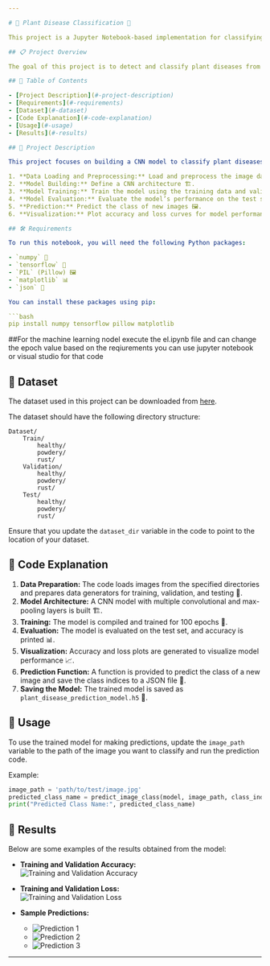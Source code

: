 ```yaml
---

# 🌿 Plant Disease Classification 🌿

This project is a Jupyter Notebook-based implementation for classifying plant diseases using a Convolutional Neural Network (CNN). The notebook demonstrates data preparation, model building, training, evaluation, and making predictions on new images.

## 📋 Project Overview

The goal of this project is to detect and classify plant diseases from images using deep learning techniques. The notebook uses TensorFlow and Keras to build and train a CNN model, evaluates its performance, and provides a function for predicting the class of new images.

## 📑 Table of Contents

- [Project Description](#-project-description)
- [Requirements](#-requirements)
- [Dataset](#-dataset)
- [Code Explanation](#-code-explanation)
- [Usage](#-usage)
- [Results](#-results)

## 🚀 Project Description

This project focuses on building a CNN model to classify plant diseases into three categories: healthy 🌿, powdery mildew 🍂, and rust 🌰. The model is trained using a dataset of plant leaf images and evaluated on a separate test set. The notebook includes the following key steps:

1. **Data Loading and Preprocessing:** Load and preprocess the image data 📷.
2. **Model Building:** Define a CNN architecture 🏗️.
3. **Model Training:** Train the model using the training data and validate it using the validation data 🚀.
4. **Model Evaluation:** Evaluate the model’s performance on the test set 🔍.
5. **Prediction:** Predict the class of new images 🖼️.
6. **Visualization:** Plot accuracy and loss curves for model performance 📈.

## 🛠️ Requirements

To run this notebook, you will need the following Python packages:

- `numpy` 🧮
- `tensorflow` 🧠
- `PIL` (Pillow) 🖼️
- `matplotlib` 📊
- `json` 📄

You can install these packages using pip:

```bash
pip install numpy tensorflow pillow matplotlib
```
##For the machine learning nodel execute the el.ipynb file and can change the epoch value based on the reqiurements
you can use jupyter notebook or visual studio for that code
## 📂 Dataset

The dataset used in this project can be downloaded from [here](https://www.kaggle.com/datasets/rashikrahmanpritom/plant-disease-recognition-dataset).

The dataset should have the following directory structure:

```
Dataset/
    Train/
        healthy/
        powdery/
        rust/
    Validation/
        healthy/
        powdery/
        rust/
    Test/
        healthy/
        powdery/
        rust/
```

Ensure that you update the `dataset_dir` variable in the code to point to the location of your dataset.

## 🧩 Code Explanation

1. **Data Preparation:** The code loads images from the specified directories and prepares data generators for training, validation, and testing 📂.
2. **Model Architecture:** A CNN model with multiple convolutional and max-pooling layers is built 🏗️.
3. **Training:** The model is compiled and trained for 100 epochs 📅.
4. **Evaluation:** The model is evaluated on the test set, and accuracy is printed 📊.
5. **Visualization:** Accuracy and loss plots are generated to visualize model performance 📈.
6. **Prediction Function:** A function is provided to predict the class of a new image and save the class indices to a JSON file 📝.
7. **Saving the Model:** The trained model is saved as `plant_disease_prediction_model.h5` 💾.

## 🧩 Usage

To use the trained model for making predictions, update the `image_path` variable to the path of the image you want to classify and run the prediction code.

Example:

```python
image_path = 'path/to/test/image.jpg'
predicted_class_name = predict_image_class(model, image_path, class_indices)
print("Predicted Class Name:", predicted_class_name)
```

## 🎨 Results

Below are some examples of the results obtained from the model:

- **Training and Validation Accuracy:**  
  ![Training and Validation Accuracy](https://github.com/ManojKumarBVhi/Plant_Disease_Detection_and_Classifier/assets/135972453/b45f4827-1480-49d0-a62b-3d22431885ac)
  
- **Training and Validation Loss:**  
  ![Training and Validation Loss](https://github.com/ManojKumarBVhi/Plant_Disease_Detection_and_Classifier/assets/135972453/aae75681-6ef2-4b24-9826-be41b9a227e1)
  
- **Sample Predictions:**  
  - ![Prediction 1](https://github.com/ManojKumarBVhi/Plant_Disease_Detection_and_Classifier/assets/135972453/2b9ecaeb-ed7b-4806-914f-b4828618f9ef)
  - ![Prediction 2](https://github.com/ManojKumarBVhi/Plant_Disease_Detection_and_Classifier/assets/135972453/5fe43585-d382-4e2d-96fc-cde6086f03f4)
  - ![Prediction 3](https://github.com/ManojKumarBVhi/Plant_Disease_Detection_and_Classifier/assets/135972453/be1236b3-6580-41ea-9622-ff2efcedcb61)

---
```

